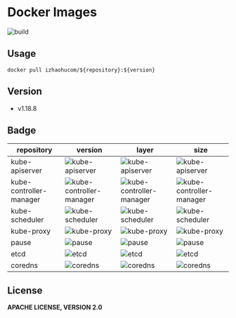 # Docker Images

![build](https://img.shields.io/github/workflow/status/izhaohu/docker-image/build/k8s?style=for-the-badge)

## Usage

```
docker pull izhaohucom/${repository}:${version}
```

## Version

- v1.18.8

## Badge

| repository              | version                                                                                                            | layer                                                                                                                        | size                                                                                                                        |
| ----------------------- | ------------------------------------------------------------------------------------------------------------------ | ---------------------------------------------------------------------------------------------------------------------------- | --------------------------------------------------------------------------------------------------------------------------- |
| kube-apiserver          | ![kube-apiserver](https://img.shields.io/docker/v/izhaohucom/kube-apiserver?style=for-the-badge)                   | ![kube-apiserver](https://img.shields.io/microbadger/layers/izhaohucom/kube-apiserver?style=for-the-badge)                   | ![kube-apiserver](https://img.shields.io/docker/image-size/izhaohucom/kube-apiserver?style=for-the-badge)                   |
| kube-controller-manager | ![kube-controller-manager](https://img.shields.io/docker/v/izhaohucom/kube-controller-manager?style=for-the-badge) | ![kube-controller-manager](https://img.shields.io/microbadger/layers/izhaohucom/kube-controller-manager?style=for-the-badge) | ![kube-controller-manager](https://img.shields.io/docker/image-size/izhaohucom/kube-controller-manager?style=for-the-badge) |
| kube-scheduler          | ![kube-scheduler](https://img.shields.io/docker/v/izhaohucom/kube-scheduler?style=for-the-badge)                   | ![kube-scheduler](https://img.shields.io/microbadger/layers/izhaohucom/kube-scheduler?style=for-the-badge)                   | ![kube-scheduler](https://img.shields.io/docker/image-size/izhaohucom/kube-scheduler?style=for-the-badge)                   |
| kube-proxy              | ![kube-proxy](https://img.shields.io/docker/v/izhaohucom/kube-proxy?style=for-the-badge)                           | ![kube-proxy](https://img.shields.io/microbadger/layers/izhaohucom/kube-proxy?style=for-the-badge)                           | ![kube-proxy](https://img.shields.io/docker/image-size/izhaohucom/kube-proxy?style=for-the-badge)                           |
| pause                   | ![pause](https://img.shields.io/docker/v/izhaohucom/pause?style=for-the-badge)                                     | ![pause](https://img.shields.io/microbadger/layers/izhaohucom/pause?style=for-the-badge)                                     | ![pause](https://img.shields.io/docker/image-size/izhaohucom/pause?style=for-the-badge)                                     |
| etcd                    | ![etcd](https://img.shields.io/docker/v/izhaohucom/etcd?style=for-the-badge)                                       | ![etcd](https://img.shields.io/microbadger/layers/izhaohucom/etcd?style=for-the-badge)                                       | ![etcd](https://img.shields.io/docker/image-size/izhaohucom/etcd?style=for-the-badge)                                       |
| coredns                 | ![coredns](https://img.shields.io/docker/v/izhaohucom/coredns?style=for-the-badge)                                 | ![coredns](https://img.shields.io/microbadger/layers/izhaohucom/coredns?style=for-the-badge)                                 | ![coredns](https://img.shields.io/docker/image-size/izhaohucom/coredns?style=for-the-badge)                                 |

## License

**APACHE LICENSE, VERSION 2.0**
